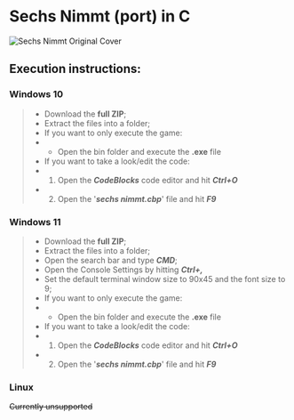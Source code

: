 # Sechs Nimmt (port) in C
![Sechs Nimmt Original Cover](https://i.imgur.com/W0PTuQ4.png)
## Execution instructions:
### Windows 10
> - Download the **full ZIP**;
> - Extract the files into a folder;
> - If you want to only execute the game:
> - - Open the bin folder and execute the **.exe** file
> - If you want to take a look/edit the code:
> - 1. Open the ***CodeBlocks*** code editor and hit ***Ctrl+O***
> - 2. Open the '***sechs nimmt.cbp***' file and hit ***F9***

### Windows 11
> - Download the **full ZIP**;
> - Extract the files into a folder;
> - Open the search bar and type ***CMD***;
> - Open the Console Settings by hitting ***Ctrl+,***
> - Set the default terminal window size to 90x45 and the font size to 9;
> - If you want to only execute the game:
> - - Open the bin folder and execute the **.exe** file
> - If you want to take a look/edit the code:
> - 1. Open the ***CodeBlocks*** code editor and hit ***Ctrl+O***
> - 2. Open the '***sechs nimmt.cbp***' file and hit ***F9***

### Linux
~~Currently unsupported~~
